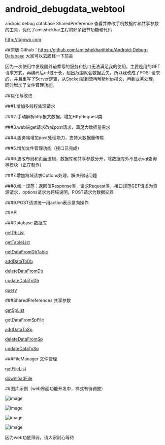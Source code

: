# android_debugdata_webtool
android debug database SharedPreference 查看并修改手机数据库和共享参数的工具，优化了amitshekhar工程的好多细节功能和代码

http://itgowo.com

##原版 Github：https://github.com/amitshekhariitbhu/Android-Debug-Database
大家可以去膜拜一下前辈

因为一次使用中发现国外前辈写的服务和接口无法满足我的使用，主要是用的GET请求方式，再编码后url过于长，超出范围就会数据丢失，所以我改成了POST请求的，并且重写了Server逻辑，从Socket拿到流再解析http报文，再到业务处理，同时增加了文件管理功能。


##优化与改进

###1.增加多线程处理请求

###2.手动解析http报文数据，增加HttpRequest类

###3.web端get请求改成post请求，满足大数据量需求

###4.服务端增加post处理能力，支持大数据量传输

###5.增加文件管理功能（接口已完成）

###6.更改布局和页面逻辑，数据库和共享参数分开，除数据库外不显示sql查询等模块（正在制作）

###7.增加跨域请求Options处理，解决跨域问题

###8.统一规范：返回值Response类，请求Request类，接口规范GET请求为资源请求，options请求为跨域说明，POST请求为数据交互

###9.POST请求统一用action表示意向操作


##API

###Database 数据库

[getDbList](/API/getDbList.md)

[getTableList](/API/getTableList.md)

[getDataFromDbTable](/API/getDataFromDbTable.md)

[addDataToDb](/API/addDataToDb.md)

[deleteDataFromDb](/API/deleteDataFromDb.md)

[updateDataToDb](/API/updateDataToDb.md)

[query](/API/query.md)


###SharedPreferences 共享参数

[getSpList](/API/getSpList.md)

[getDataFromSpFile](/API/getDataFromSpFile.md)

[addDataToSp](/API/addDataToSp.md)

[deleteDataFromSp](/API/deleteDataFromSp.md)

[updateDataToSp](/API/updateDataToSp.md)


###FileManager 文件管理

[getFileList](/API/getFileList.md)

[downloadFile](/API/downloadFile.md)



##图片示例（web界面功能开发中，样式有待调整）

![ image](https://github.com/hnsugar/android-debugdata-webtool/blob/master/img1.png)

![ image](https://github.com/hnsugar/android-debugdata-webtool/blob/master/img2.png)

![ image](https://github.com/hnsugar/android-debugdata-webtool/blob/master/img3.png)

![ image](https://github.com/hnsugar/android-debugdata-webtool/blob/master/img4.png)



因为web功底薄弱，请大家耐心等待

